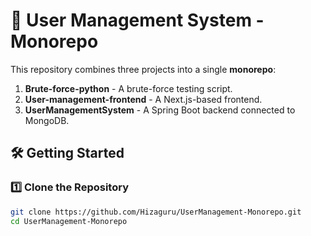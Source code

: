 # 🚀 User Management System - Monorepo

This repository combines three projects into a single **monorepo**:

1. **Brute-force-python** - A brute-force testing script.
2. **User-management-frontend** - A Next.js-based frontend.
3. **UserManagementSystem** - A Spring Boot backend connected to MongoDB.

## 🛠️ **Getting Started**

### 1️⃣ **Clone the Repository**

```sh
git clone https://github.com/Hizaguru/UserManagement-Monorepo.git
cd UserManagement-Monorepo
```
